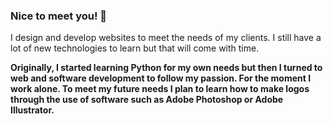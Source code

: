 ### Nice to meet you! 👋

<!--
**carl-fg/carl-fg** is a ✨ _special_ ✨ repository because its `README.md` (this file) appears on your GitHub profile.

Here are some ideas to get you started:

- 🔭 I’m currently working on ...
- 🌱 I’m currently learning ...
- 👯 I’m looking to collaborate on ...
- 🤔 I’m looking for help with ...
- 💬 Ask me about ...
- 📫 How to reach me: ...
- 😄 Pronouns: ...
- ⚡ Fun fact: ...
-->

I design and develop websites to meet the needs of my clients. I still have a lot of new technologies to learn but that will come with time.

<span><strong>Originally<strong/><span/>, I started learning Python for my own needs but then I turned to web and software development to follow my passion. For the moment I work alone. To meet my future needs I plan to learn how to make logos through the use of software such as Adobe Photoshop or Adobe Illustrator.
